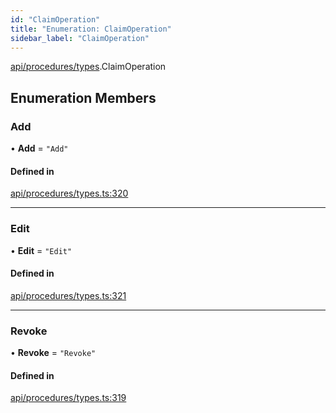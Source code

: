 ```yaml
---
id: "ClaimOperation"
title: "Enumeration: ClaimOperation"
sidebar_label: "ClaimOperation"
---
```


[api/procedures/types](../../../../../modules/API/Procedures/Types/Types.md).ClaimOperation

## Enumeration Members

### Add

• **Add** = ``"Add"``

#### Defined in

[api/procedures/types.ts:320](https://github.com/PolymeshAssociation/polymesh-sdk/blob/91c2d2d8/src/api/procedures/types.ts#L320)

___

### Edit

• **Edit** = ``"Edit"``

#### Defined in

[api/procedures/types.ts:321](https://github.com/PolymeshAssociation/polymesh-sdk/blob/91c2d2d8/src/api/procedures/types.ts#L321)

___

### Revoke

• **Revoke** = ``"Revoke"``

#### Defined in

[api/procedures/types.ts:319](https://github.com/PolymeshAssociation/polymesh-sdk/blob/91c2d2d8/src/api/procedures/types.ts#L319)
